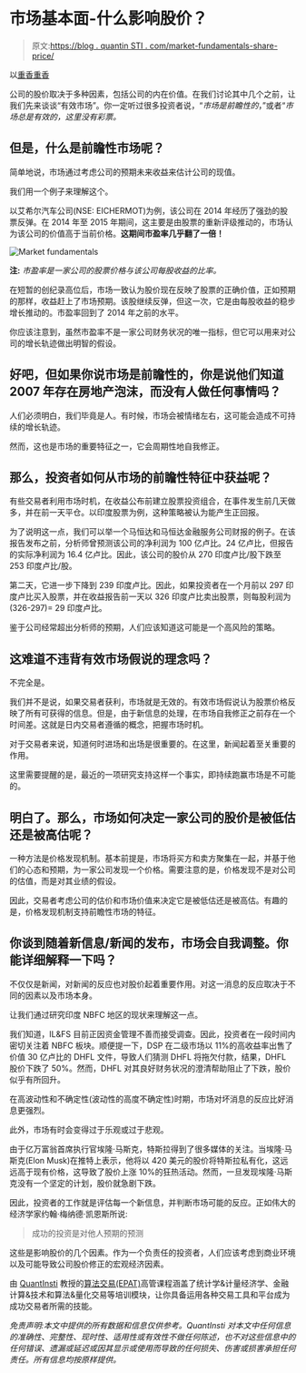 # 市场基本面-什么影响股价？

> 原文:[https://blog . quantin STI . com/market-fundamentals-share-price/](https://blog.quantinsti.com/market-fundamentals-share-price/)

以[重香重香](https://www.linkedin.com/in/rekhit/)

公司的股价取决于多种因素，包括公司的内在价值。在我们讨论其中几个之前，让我们先来谈谈“有效市场”。你一定听过很多投资者说，“*市场是前瞻性的*，”或者“*市场总是有效的，这里没有彩票。*

## 但是，什么是前瞻性市场呢？

简单地说，市场通过考虑公司的预期未来收益来估计公司的现值。

我们用一个例子来理解这个。

以艾希尔汽车公司(NSE: EICHERMOT)为例，该公司在 2014 年经历了强劲的股票反弹。在 2014 年至 2015 年期间，这主要是由股票的重新评级推动的，市场认为该公司的价值高于当前价格。**这期间市盈率几乎翻了一倍！**

![Market fundamentals](../Images/32d2896e3ef9e44a4bbc41a9d9490460.png)

**注:** *市盈率是一家公司的股票价格与该公司每股收益的比率。*

在短暂的创纪录高位后，市场一致认为股价现在反映了股票的正确价值，正如预期的那样，收益赶上了市场预期。该股继续反弹，但这一次，它是由每股收益的稳步增长推动的。市盈率回到了 2014 年之前的水平。

你应该注意到，虽然市盈率不是一家公司财务状况的唯一指标，但它可以用来对公司的增长轨迹做出明智的假设。

## 好吧，但如果你说市场是前瞻性的，你是说他们知道 2007 年存在房地产泡沫，而没有人做任何事情吗？

人们必须明白，我们毕竟是人。有时候，市场会被情绪左右，这可能会造成不可持续的增长轨迹。

然而，这也是市场的重要特征之一，它会周期性地自我修正。

## 那么，投资者如何从市场的前瞻性特征中获益呢？

有些交易者利用市场时机，在收益公布前建立股票投资组合，在事件发生前几天做多，并在前一天平仓。以印度股票为例，这种策略被认为能产生正回报。

为了说明这一点，我们可以举一个马恒达和马恒达金融服务公司财报的例子。在该报告发布之前，分析师曾预测该公司的净利润为 100 亿卢比。24 亿卢比，但报告的实际净利润为 16.4 亿卢比。因此，该公司的股价从 270 印度卢比/股下跌至 253 印度卢比/股。

第二天，它进一步下降到 239 印度卢比。因此，如果投资者在一个月前以 297 印度卢比买入股票，并在收益报告前一天以 326 印度卢比卖出股票，则每股利润为(326-297)= 29 印度卢比。

鉴于公司经常超出分析师的预期，人们应该知道这可能是一个高风险的策略。

## 这难道不违背有效市场假说的理念吗？

不完全是。

我们并不是说，如果交易者获利，市场就是无效的。有效市场假说认为股票价格反映了所有可获得的信息。但是，由于新信息的处理，在市场自我修正之前存在一个时间差。这就是日内交易者遵循的概念，把握市场时机。

对于交易者来说，知道何时进场和出场是很重要的。在这里，新闻起着至关重要的作用。

这里需要提醒的是，最近的一项研究支持这样一个事实，即持续跑赢市场是不可能的。

## **明白了。那么，市场如何决定一家公司的股价是被低估还是被高估呢？**

一种方法是价格发现机制。基本前提是，市场将买方和卖方聚集在一起，并基于他们的心态和预期，为一家公司发现一个价格。需要注意的是，价格发现不是对公司的估值，而是对其业绩的假设。

因此，交易者考虑公司的估价和市场价值来决定它是被低估还是被高估。有趣的是，价格发现机制支持前瞻性市场的特征。

## 你谈到随着新信息/新闻的发布，市场会自我调整。你能详细解释一下吗？

不仅仅是新闻，对新闻的反应也对股价起着重要作用。对这一消息的反应取决于不同的因素以及市场本身。

让我们通过研究印度 NBFC 地区的现状来理解这一点。

我们知道，IL&FS 目前正因资金管理不善而接受调查。因此，投资者在一段时间内密切关注着 NBFC 板块。顺便提一下，DSP 在二级市场以 11%的高收益率出售了价值 30 亿卢比的 DHFL 文件，导致人们猜测 DHFL 将拖欠付款，结果，DHFL 股价下跌了 50%。然而，DHFL 对其良好财务状况的澄清帮助阻止了下跌，股价似乎有所回升。

在高波动性和不确定性(波动性的高度不确定性)时期，市场对坏消息的反应比好消息更强烈。

此外，市场有时会变得过于乐观或过于悲观。

由于亿万富翁首席执行官埃隆·马斯克，特斯拉得到了很多媒体的关注。当埃隆·马斯克(Elon Musk)在推特上表示，他将以 420 美元的股价将特斯拉私有化，这远远高于现有价格，这导致了股价上涨 10%的狂热活动。然而，一旦发现埃隆·马斯克没有一个坚定的计划，股价就急剧下跌。

因此，投资者的工作就是评估每一个新信息，并判断市场可能的反应。正如伟大的经济学家约翰·梅纳德·凯恩斯所说:

> 成功的投资是对他人预期的预测

这些是影响股价的几个因素。作为一个负责任的投资者，人们应该考虑到商业环境以及可能导致公司股价修正的宏观经济因素。

由 [QuantInsti](https://www.quantinsti.com/) 教授的[算法交易(EPAT)](https://www.quantinsti.com/epat/)高管课程涵盖了统计学&计量经济学、金融计算&技术和算法&量化交易等培训模块，让你具备运用各种交易工具和平台成为成功交易者所需的技能。

*免责声明:本文中提供的所有数据和信息仅供参考。QuantInsti 对本文中任何信息的准确性、完整性、现时性、适用性或有效性不做任何陈述，也不对这些信息中的任何错误、遗漏或延迟或因其显示或使用而导致的任何损失、伤害或损害承担任何责任。所有信息均按原样提供。*